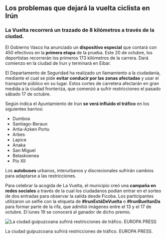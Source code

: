 ## Los problemas que dejará la vuelta ciclista en Irún

### La Vuelta recorrerá un trazado de 8 kilómetros a través de la ciudad. 

El Gobierno Vasco ha anunciado un **dispositivo especial** que contará con 450 efectivos en la **primera etapa** de la prueba. Este 20 de octubre, los deportistas recorrerán los primeros 173 kilómetros de la carrera. Dará comienzo en la ciudad de Irun y terminará en Eibar. 

El Departamento de Seguridad ha realizado un llamamiento a la ciudadanía, mediante el cual se pide **evitar conducir por las zonas afectadas** y usar el transporte público en su lugar. Estos cortes de carretera afectarán en gran medida a la ciudad fronteriza, que comenzó a sufrir restricciones el pasado sábado 17 de octubre. 

Según indica el Ayuntamiento de Irun **se verá influido el tráfico** en los siguientes barrios: 

-	Dumboa
-	Santiago-Beraun 
-	Artia-Azken Portu
-	Arbes
-	Lapice
-	Anaka
-	San Miguel
-	Belaskoenea
-	Pío XII
 
Los **autobuses** urbanos, interurbanos y discrecionales sufrirán cambios para adaptarse a las restricciones. 

Para celebrar la acogida de La Vuelta, el municipio creó una **campaña en redes sociales** a través de la cual los ciudadanos podían entrar en el sorteo de dos entradas para observar la salida desde Ficoba. Los participantes utilizaron un selfie con la etiqueta de **#IrunEstáDeVuelta** o **#IrunBueltanDa** para formar parte de la rifa, que admitió imágenes entre el 13 y el 17 de octubre. El lunes 19 se conocerá al ganador de dicho premio. 

![La ciudad guipuzcoana sufrirá restricciones de tráfico. EUROPA PRESS]( https://img2.rtve.es/imagenes/vuelta-2020-vuelta-pule-irun-ultimos-detalles-antes-salida/1603047039732.jpg)

La ciudad guipuzcoana sufrirá restricciones de tráfico. EUROPA PRESS.
